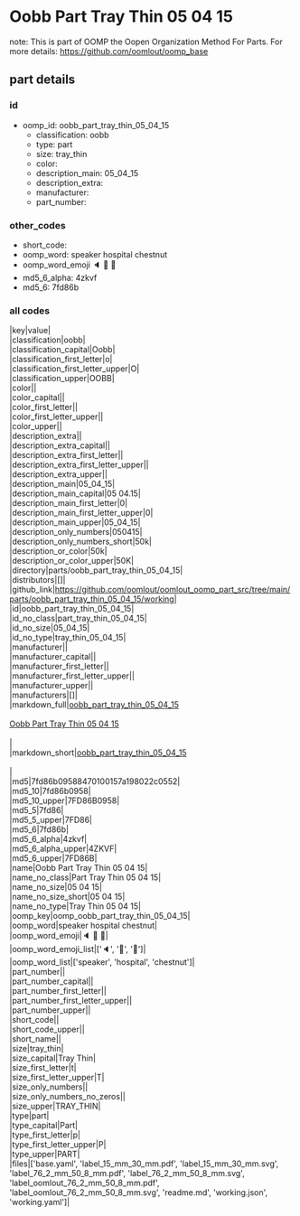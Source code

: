 # Oobb Part Tray Thin 05 04 15  

note: This is part of OOMP the Oopen Organization Method For Parts. For more details: https://github.com/oomlout/oomp_base

##  part details





### id
* oomp_id: oobb_part_tray_thin_05_04_15
  * classification: oobb
  * type: part
  * size: tray_thin
  * color: 
  * description_main: 05_04_15
  * description_extra: 
  * manufacturer: 
  * part_number: 

### other_codes
* short_code: 
* oomp_word: speaker hospital chestnut
* oomp_word_emoji :speaker: :hospital: :chestnut:
* md5_6_alpha: 4zkvf
* md5_6: 7fd86b

### all codes 
|key|value|  
|classification|oobb|  
|classification_capital|Oobb|  
|classification_first_letter|o|  
|classification_first_letter_upper|O|  
|classification_upper|OOBB|  
|color||  
|color_capital||  
|color_first_letter||  
|color_first_letter_upper||  
|color_upper||  
|description_extra||  
|description_extra_capital||  
|description_extra_first_letter||  
|description_extra_first_letter_upper||  
|description_extra_upper||  
|description_main|05_04_15|  
|description_main_capital|05 04.15|  
|description_main_first_letter|0|  
|description_main_first_letter_upper|0|  
|description_main_upper|05_04_15|  
|description_only_numbers|050415|  
|description_only_numbers_short|50k|  
|description_or_color|50k|  
|description_or_color_upper|50K|  
|directory|parts/oobb_part_tray_thin_05_04_15|  
|distributors|[]|  
|github_link|https://github.com/oomlout/oomlout_oomp_part_src/tree/main/parts/oobb_part_tray_thin_05_04_15/working|  
|id|oobb_part_tray_thin_05_04_15|  
|id_no_class|part_tray_thin_05_04_15|  
|id_no_size|05_04_15|  
|id_no_type|tray_thin_05_04_15|  
|manufacturer||  
|manufacturer_capital||  
|manufacturer_first_letter||  
|manufacturer_first_letter_upper||  
|manufacturer_upper||  
|manufacturers|[]|  
|markdown_full|[oobb_part_tray_thin_05_04_15](https://github.com/oomlout/oomlout_oomp_part_src/tree/main/parts/oobb_part_tray_thin_05_04_15/working)<br>[](https://github.com/oomlout/oomlout_oomp_part_src/tree/main/parts/oobb_part_tray_thin_05_04_15/working)<br>[Oobb Part Tray Thin 05 04 15](https://github.com/oomlout/oomlout_oomp_part_src/tree/main/parts/oobb_part_tray_thin_05_04_15/working)<br><br>|  
|markdown_short|[oobb_part_tray_thin_05_04_15](https://github.com/oomlout/oomlout_oomp_part_src/tree/main/parts/oobb_part_tray_thin_05_04_15/working)<br><br>|  
|md5|7fd86b09588470100157a198022c0552|  
|md5_10|7fd86b0958|  
|md5_10_upper|7FD86B0958|  
|md5_5|7fd86|  
|md5_5_upper|7FD86|  
|md5_6|7fd86b|  
|md5_6_alpha|4zkvf|  
|md5_6_alpha_upper|4ZKVF|  
|md5_6_upper|7FD86B|  
|name|Oobb Part Tray Thin 05 04 15|  
|name_no_class|Part Tray Thin 05 04 15|  
|name_no_size|05 04 15|  
|name_no_size_short|05 04 15|  
|name_no_type|Tray Thin 05 04 15|  
|oomp_key|oomp_oobb_part_tray_thin_05_04_15|  
|oomp_word|speaker hospital chestnut|  
|oomp_word_emoji|:speaker: :hospital: :chestnut:|  
|oomp_word_emoji_list|[':speaker:', ':hospital:', ':chestnut:']|  
|oomp_word_list|['speaker', 'hospital', 'chestnut']|  
|part_number||  
|part_number_capital||  
|part_number_first_letter||  
|part_number_first_letter_upper||  
|part_number_upper||  
|short_code||  
|short_code_upper||  
|short_name||  
|size|tray_thin|  
|size_capital|Tray Thin|  
|size_first_letter|t|  
|size_first_letter_upper|T|  
|size_only_numbers||  
|size_only_numbers_no_zeros||  
|size_upper|TRAY_THIN|  
|type|part|  
|type_capital|Part|  
|type_first_letter|p|  
|type_first_letter_upper|P|  
|type_upper|PART|  
|files|['base.yaml', 'label_15_mm_30_mm.pdf', 'label_15_mm_30_mm.svg', 'label_76_2_mm_50_8_mm.pdf', 'label_76_2_mm_50_8_mm.svg', 'label_oomlout_76_2_mm_50_8_mm.pdf', 'label_oomlout_76_2_mm_50_8_mm.svg', 'readme.md', 'working.json', 'working.yaml']|  
